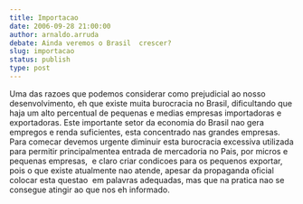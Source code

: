 ```yaml
---
title: Importacao
date: 2006-09-28 21:00:00
author: arnaldo.arruda
debate: Ainda veremos o Brasil  crescer?
slug: importacao
status: publish 
type: post
---
```


Uma das razoes que podemos considerar como prejudicial ao nosso desenvolvimento, eh que existe muita burocracia no Brasil, dificultando que haja um alto percentual de pequenas e medias empresas importadoras e exportadoras. Este importante setor da economia do Brasil nao gera  empregos e renda suficientes, esta concentrado nas grandes empresas.  Para comecar devemos urgente diminuir esta burocracia excessiva utilizada para permitir principalmentea entrada de mercadoria no Pais, por micros e pequenas empresas,  e claro criar condicoes para os pequenos exportar, pois o que existe atualmente nao atende, apesar da propaganda oficial colocar esta questao  em palavras adequadas, mas que na pratica nao se consegue atingir ao que nos eh informado.


 


 


 


 


 


 


 


 


 


 


 


 


 


